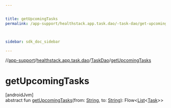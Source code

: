 ```yaml
---


title: getUpcomingTasks
permalink: /app-support/healthstack.app.task.dao/-task-dao/get-upcoming-tasks.html



sidebar: sdk_doc_sidebar

---
```



//[app-support](/app-support.html)/[healthstack.app.task.dao](../index.html)/[TaskDao](index.html)/[getUpcomingTasks](get-upcoming-tasks.html)



# getUpcomingTasks



[androidJvm]\
abstract fun [getUpcomingTasks](get-upcoming-tasks.html)(from: [String](https://kotlinlang.org/api/latest/jvm/stdlib/kotlin/-string/index.html), to: [String](https://kotlinlang.org/api/latest/jvm/stdlib/kotlin/-string/index.html)): Flow&lt;[List](https://kotlinlang.org/api/latest/jvm/stdlib/kotlin.collections/-list/index.html)&lt;[Task](../../healthstack.app.task.entity/-task/index.html)&gt;&gt;






